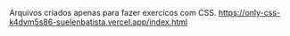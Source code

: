 Arquivos criados apenas para fazer exercícos com CSS.
https://only-css-k4dvm5s86-suelenbatista.vercel.app/index.html
